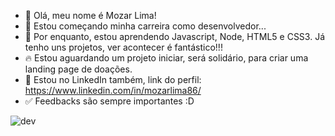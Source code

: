 - 👋 Olá, meu nome é Mozar Lima!
- 👀 Estou começando minha carreira como desenvolvedor...
- 🌱 Por enquanto, estou aprendendo Javascript, Node, HTML5 e CSS3. Já tenho uns projetos, ver acontecer é fantástico!!!
- 🔥 Estou aguardando um projeto iniciar, será solidário, para criar uma landing page de doações.
- 🔗 Estou no LinkedIn também, link do perfil: https://www.linkedin.com/in/mozarlima86/
- ✅ Feedbacks são sempre importantes :D

![dev](https://user-images.githubusercontent.com/89784637/199079698-53d8dff1-b15e-4abb-823a-bfbae46ceb7d.gif)
